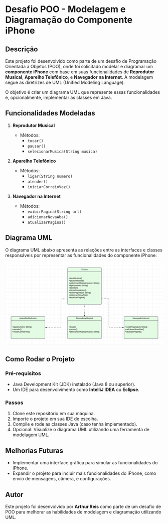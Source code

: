 # Desafio POO - Modelagem e Diagramação do Componente iPhone

## Descrição
Este projeto foi desenvolvido como parte de um desafio de Programação Orientada a Objetos (POO), onde foi solicitado modelar e diagramar um **componente iPhone** com base em suas funcionalidades de **Reprodutor Musical**, **Aparelho Telefônico**, e **Navegador na Internet**. A modelagem segue as diretrizes de UML (Unified Modeling Language).

O objetivo é criar um diagrama UML que represente essas funcionalidades e, opcionalmente, implementar as classes em Java.

## Funcionalidades Modeladas

1. **Reprodutor Musical**
    - Métodos:
        - `tocar()`
        - `pausar()`
        - `selecionarMusica(String musica)`

2. **Aparelho Telefônico**
    - Métodos:
        - `ligar(String numero)`
        - `atender()`
        - `iniciarCorreioVoz()`

3. **Navegador na Internet**
    - Métodos:
        - `exibirPagina(String url)`
        - `adicionarNovaAba()`
        - `atualizarPagina()`

##  Diagrama UML

O diagrama UML abaixo apresenta as relações entre as interfaces e classes responsáveis por representar as funcionalidades do componente iPhone:

![Diagrama UML iPhone](img/DiagramaUMLiPhone.png)

## Como Rodar o Projeto

### Pré-requisitos
- Java Development Kit (JDK) instalado (Java 8 ou superior).
- Um IDE para desenvolvimento como **IntelliJ IDEA** ou **Eclipse**.

### Passos
1. Clone este repositório em sua máquina.
2. Importe o projeto em sua IDE de escolha.
3. Compile e rode as classes Java (caso tenha implementado).
4. Opcional: Visualize o diagrama UML utilizando uma ferramenta de modelagem UML.

## Melhorias Futuras
- Implementar uma interface gráfica para simular as funcionalidades do iPhone.
- Expandir o projeto para incluir mais funcionalidades do iPhone, como envio de mensagens, câmera, e configurações.

## Autor
Este projeto foi desenvolvido por **Arthur Reis** como parte de um desafio de POO para melhorar as habilidades de modelagem e diagramação utilizando UML.
